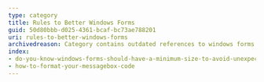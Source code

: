 ```yaml
---
type: category
title: Rules to Better Windows Forms
guid: 50d80bbb-d025-4361-bcaf-bc73ae788201
uri: rules-to-better-windows-forms
archivedreason: Category contains outdated references to windows forms
index:
- do-you-know-windows-forms-should-have-a-minimum-size-to-avoid-unexpected-ui-behavior
- how-to-format-your-messagebox-code
---
```

 
